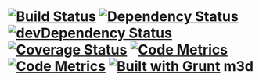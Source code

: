[![Build Status](https://travis-ci.org/tiefenauer/m3d.svg?branch=master)](https://travis-ci.org/tiefenauer/m3d)
[![Dependency Status](https://david-dm.org/tiefenauer/m3d.svg)](https://david-dm.org/tiefenauer/m3d)
[![devDependency Status](https://david-dm.org/tiefenauer/m3d/dev-status.svg)](https://david-dm.org/tiefenauer/m3d#info=devDependencies)
[![Coverage Status](https://img.shields.io/coveralls/tiefenauer/m3d.svg)](https://coveralls.io/r/tiefenauer/m3d)
[![Code Metrics](http://img.shields.io/badge/metrics-report-yellowgreen.svg)](http://tiefenauer.github.io/m3d/metrics/)
[![Code Metrics](http://img.shields.io/badge/test-report-yellowgreen.svg)](http://tiefenauer.github.io/m3d/tests/)
[![Built with Grunt](https://cdn.gruntjs.com/builtwith.png)](http://gruntjs.com/)
m3d
===
